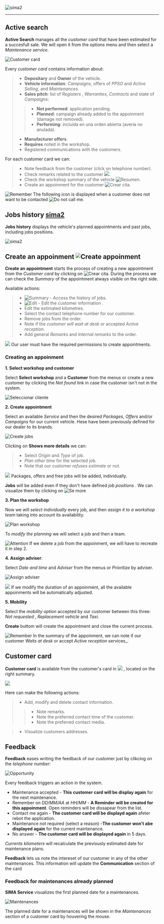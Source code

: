 ![sima2](images/es-ES_simacanaryversionbn.png)    
  
---
  
## Active search  


**Active Search** manages all the _customer card_ that have been estimated for a succesfull sale.  We will open it from the options menu and then select a _Maintenance service_.  

![Customer card](images/en-EN_opportunity_activesearch.png)

Every _customer card_ contains information about:   
  
 > -  **Depositary** and **Owner** of the vehicle.  
 > - **Vehicle information**: _Campaigns_, offers of _PPSO_ and _Active Selling_, and _Maintenances_.  
 > - **Sales pitch**: list of _Registers_ , _Warranties_, _Contracts_ and state of _Campaigns_:  
 >> - **Not performed**: application pending.    
 >> - **Planned**: campaign already added to the appoinment (damage not removed).    
 >> - **Performing**: incluída en una orden abierta (avería no anulada).   
 > - **Manufacturer offers**.  
 > - **Requires** noted in the workshop.
 > - Registered communications with the customers.  

For each customer card we can:   
  
 > - Note feedback from the customer (click on telephone number).    
 > - Check remarks related to the customer ![](Images/ic_CustomerRemarksBell.png). 
 > - Check the workshop summary of the vehicle ![Resumen](Images/es-ES_icons_SeeMore.png).  
 > - Create an appoinment for the customer ![Crear cita](Images/es-ES_opportunity_CreateAppointment.png).   

![Remember](images/es-ES_remember.png) The following icon is displayed when a customer does not want to be contacted  ![Do not call me](images/es-ES_opportunity_icons_dontcallme.png).   
  
    
    
## Jobs history  [sima2](images/en-EN_icons_See.png)

**Jobs history** displays the vehicle's planned appointments and past jobs, including jobs positions.   
  
![sima2](images/en-EN_vehicle_repair_history.png)

  
## Create an appoinment ![Create appoinment](Images/en-EN_opportunity_CreateAppointment.png)


**Create an appointment** starts the process of creating a new appointment from the _Customer card_ by clicking on ![Crear cita](Images/es-ES_opportunity_CreateAppointment.png).  During the process we can check the _Summary_ of the appointment always visible on the right side.  
   
Available actions:
  
 > - ![Summary](Images/es-ES_icons_seemore.png) - Access the history of jobs.   
 > - ![Edit](Images/es-ES_icons_edit.png) - Edit the customer information .      
 > - Edit the estimated kilometres.  
 > - Select the contact telephone number for our customer.  
 > - Remove jobs from the order.
 > - Note if the _customer will wait at desk_ or accepted _Active reception_.  
 > - Add general _Remarks_  and  _Internal remarks_ to the order.
  
  

![](Images/es-ES_remember.png) Our user must have the required permissions to create appointments.    
  
  
### Creating an appoinment  

**1. Select workshop and customer**

    
Select **Select workshop** and a **Customer** from the menus or create a new customer by clicking the _Not found_ link in case the customer isn't not in the system.  

 ![Seleccionar cliente](Images/en-EN_opportunity_SelectCustomer.png)    
  


**2. Create appointment**   
  
Select an available _Service_ and then the desired _Packages_, _Offers_ and/or _Campaigns_ for our current vehicle. Hese have been previously defined for our dealer to its brands.  
   
  
![Create jobs](Images/es-ES_opportunity_CreateDamage.png)     

Clicking on **Shows more details** we can:    
  
 >- Select _Origin_ and _Type_ of job.  
 >- _Plan other time_ for the selected job.  
 >- Note that our customer _refuses estimate_ or not.   
  

![](Images/en-EN_remember.png) Packages, offers and free jobs will be added, individually.  
  
**Jobs** will be added even if they don't have defined _job positions_ . We can visualize them by clicking on ![Se more](Images/es-ES_SimaService_SeeMore_InTable.png)

  
 

**3. Plan the workshop**    

Now we will  _select individually_ every job, and then _assign it to a workshop team_ taking into account its availability. 

![Plan workshop](Images/es-ES_opportunity_PlanningWorkshop.png)   
  
 To _modify the planning_ we will select a job and then a team.

 ![Attention](Images/es-ES_remember.png) If we delete a job from the appoinment, we will have to recreate it in step 2.  

**4. Assign adviser**:
  
Select _Date and time_ and _Adviser_ from the menus or _Prioritize_ by adviser.

![Assign adviser](Images/es-ES_opportunity_AssignAssesor.png)      
  

![](Images/es-ES_idea.png) If we modify the  duration of an appoinment, all the available appoinments will be automatically adjusted.
  
 

   
**5. Mobility**   
  
Select the _mobility option_ accepted by our customer between this three: _Not requested_ , _Replacement vehicle_ and _Taxi_.  
  
**Create** buttom will create the appointment and close the current process.   

 

![Remember](Images/es-ES_idea.png) In the summary of the appoinment, we can note if our customer _Waits at desk_ or accept _Active reception_ services_.    
  
  
## Customer card
 
**Customer card** is available from the customer's card  in ![](Images/es-ES_icons_edit.png) , located on the right summary.
  
![](Images/es-ES_opportunity_CustomerCard.png)     
  
Here can make the following actions:  
  
 > - Add, modify and delete contact information.  
> > - Note remarks.  
> > - Note the preferred contact time of the customer.  
> > - Note the preferred contact media.  

> - Visualize customers addresses.
    
  
## Feedback

**Feedback** eases writing the feedback of our customer just by clikcing on the _telephone number_:


![Opportunity](images/en-EN_opportunity_feedbacks.png)     

Every feedback triggers an action in the system. 
 

 - Maintenance accepted - **This customer card will be display again** for the next maintenance.
 - Remember on _DD/MM/AA_ at _HH/MM_ - **A Reminder will be created for this appoinment**.  Open reminders will be dissapear from the list.
 - Contact me again - **The customer card will be displayd again** afeter rebot the application.  
 - Maintenance not required (select a reason) -**The customer won't abe displayed again** for the current maintenance.
 - No answer - **The customer card will be displayed again** in 5 days.  
  

 _Currents kilometers_ will recalculate the previously estimated date for maintenance plans.  

**Feedback** lets us note the intereset of our customer in any of the other maintenances. This information will update the **Communication** section of the card  
  
### Feedback for maintenances already planned

**SIMA Service** visualizes the first planned date for a maintenances.

![Maintenances](images/es-ES_opportunity_maintenancesbox.png)  

The planned date for a maintenances will be shown in the _Maintenances_ section of a customer card by houvering the mouse.




  



  

